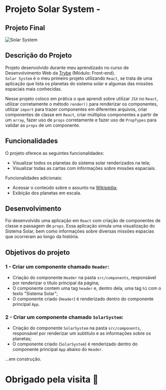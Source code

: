 # Projeto Solar System - 

## Projeto Final
![Solar System](./assets/solarSystem.png)

## Descrição do Projeto

Projeto desenvolvido durante meu aprendizado no curso de Desenvolvimento Web da [Trybe](https://www.betrybe.com/) (Módulo: Front-end). <br>
`Solar System` é o meu primeiro projeto utilizando `React`, se trata de uma aplicação que lista os planetas do sistema solar e algumas das missões espaciais mais conhecidas.

Nesse projeto coloco em prática o que aprendi sobre utilizar `JSX` no `React`, utilizar corretamente o método 
`render()` para renderizar os componentes, utilizar `import` para trazer componentes em diferentes arquivos, criar componentes de classe em `React`, criar múltiplos componentes a partir de um `array`, fazer uso de `props` corretamente e fazer uso de `PropTypes` para validar as `props` de um componente.

## Funcionalidades

O projeto oferece as seguintes funcionalidades:

- Visualizar todos os planetas do sistema solar renderizados na tela;
- Visualizar todas as cartas com informações sobre missões espaciais.

Funcionalidades adicionais:

- Acessar o conteúdo sobre o assunto na [Wikipédia](https://pt.wikipedia.org/);
- Exibição dos planetas em escala.

## Desenvolvimento

Foi desenvolvido uma aplicação em `React` com criação de componentes de classe e passagem de `props`. Essa aplicação simula uma visualização do Sistema Solar, bem como informações sobre diversas missões espacias que ocorreram ao longo da história.

## Objetivos do projeto

### 1 - Criar um componente chamado `Header`:

- Criação do componente `Header` na pasta `src/components`, responsável por renderizar o título principal da página;
- O componente contem uma tag `header` e, dentro dela, uma tag `h1` com o texto "Sistema Solar";
- O componente criado (`Header`) é renderizado dentro do componente principal `App`.

### 2 - Criar um componente chamado `SolarSystem`:

- Criação do componente `SolarSystem` na pasta `src/components`, responsável por renderizar um subtitulo e as informações sobre os planetas;
- O componente criado (`SolarSystem`) é renderizado dentro do componente principal `App` abaixo do `Header`.

...em construção.

# Obrigado pela visita :blue_heart:

